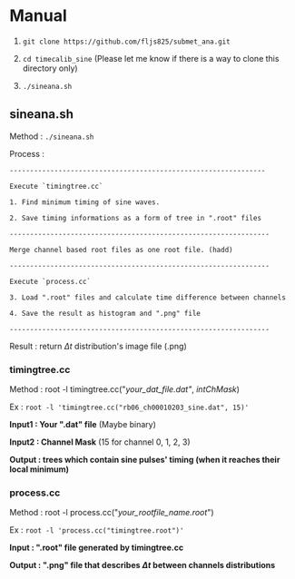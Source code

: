 # Manual 

  1. `git clone https://github.com/fljs825/submet_ana.git`

  2. `cd timecalib_sine` (Please let me know if there is a way to clone this directory only)

  3. `./sineana.sh`

## sineana.sh

  Method : `./sineana.sh`

  Process : 

    ---------------------------------------------------------------
    
    Execute `timingtree.cc`
  
    1. Find minimum timing of sine waves.
    
    2. Save timing informations as a form of tree in ".root" files

    ----------------------------------------------------------------
    
    Merge channel based root files as one root file. (hadd)
    
    ----------------------------------------------------------------
    
    Execute `process.cc`
    
    3. Load ".root" files and calculate time difference between channels

    4. Save the result as histogram and ".png" file
    
    ----------------------------------------------------------------

  Result : return $\Delta t$ distribution's image file (.png)
  

### timingtree.cc

  Method : root -l timingtree.cc("*your_dat_file.dat"*, *intChMask*)

  Ex : `root -l 'timingtree.cc("rb06_ch00010203_sine.dat", 15)'`
  
  **Input1 : Your ".dat" file** (Maybe binary)
  
  **Input2 : Channel Mask** (15 for channel 0, 1, 2, 3)

  **Output : trees which contain sine pulses' timing (when it reaches their local minimum)**

### process.cc

  Method : root -l process.cc("*your_rootfile_name.root*")

  Ex : `root -l 'process.cc("timingtree.root")'`

  **Input : ".root" file generated by timingtree.cc**

  **Output : ".png" file that describes $\Delta t$ between channels distributions**
